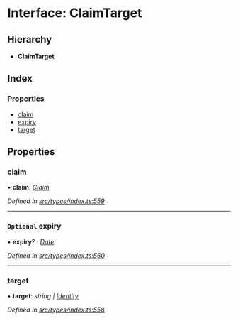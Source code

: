 # Interface: ClaimTarget

## Hierarchy

* **ClaimTarget**

## Index

### Properties

* [claim](claimtarget.md#claim)
* [expiry](claimtarget.md#optional-expiry)
* [target](claimtarget.md#target)

## Properties

###  claim

• **claim**: *[Claim](../globals.md#claim)*

*Defined in [src/types/index.ts:559](https://github.com/PolymathNetwork/polymesh-sdk/blob/23062de4/src/types/index.ts#L559)*

___

### `Optional` expiry

• **expiry**? : *[Date](../enums/transactionargumenttype.md#date)*

*Defined in [src/types/index.ts:560](https://github.com/PolymathNetwork/polymesh-sdk/blob/23062de4/src/types/index.ts#L560)*

___

###  target

• **target**: *string | [Identity](../classes/identity.md)*

*Defined in [src/types/index.ts:558](https://github.com/PolymathNetwork/polymesh-sdk/blob/23062de4/src/types/index.ts#L558)*
